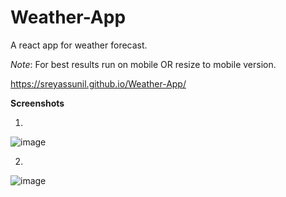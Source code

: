 # Weather-App
A react app for weather forecast.

*Note*: For best results run on mobile OR resize to mobile version. 

https://sreyassunil.github.io/Weather-App/

**Screenshots**

1.
![image](https://user-images.githubusercontent.com/51413562/119859061-a7d5aa80-bf32-11eb-8421-111ab04e7881.png)

2.
![image](https://user-images.githubusercontent.com/51413562/119859186-c6d43c80-bf32-11eb-88db-d033de436664.png)
